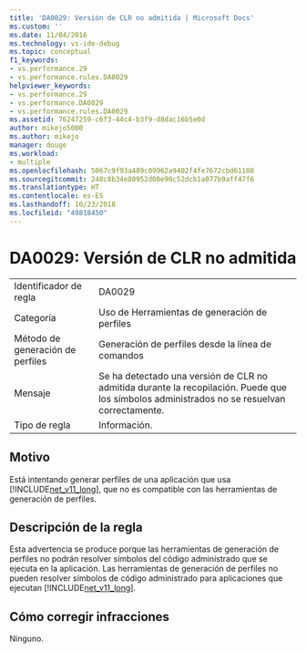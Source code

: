 ```yaml
---
title: 'DA0029: Versión de CLR no admitida | Microsoft Docs'
ms.custom: ''
ms.date: 11/04/2016
ms.technology: vs-ide-debug
ms.topic: conceptual
f1_keywords:
- vs.performance.29
- vs.performance.rules.DA0029
helpviewer_keywords:
- vs.performance.29
- vs.performance.DA0029
- vs.performance.rules.DA0029
ms.assetid: 76247259-c6f3-44c4-b3f9-d8dac16b5e0d
author: mikejo5000
ms.author: mikejo
manager: douge
ms.workload:
- multiple
ms.openlocfilehash: 5067c9f93a489c09962a9402f4fe7672cbd61108
ms.sourcegitcommit: 240c8b34e80952d00e90c52dcb1a077b9aff47f6
ms.translationtype: HT
ms.contentlocale: es-ES
ms.lasthandoff: 10/23/2018
ms.locfileid: "49818450"
---
```

# <a name="da0029-unsupported-clr-version"></a>DA0029: Versión de CLR no admitida

|||  
|-|-|  
|Identificador de regla|DA0029|  
|Categoría|Uso de Herramientas de generación de perfiles|  
|Método de generación de perfiles|Generación de perfiles desde la línea de comandos|  
|Mensaje|Se ha detectado una versión de CLR no admitida durante la recopilación. Puede que los símbolos administrados no se resuelvan correctamente.|  
|Tipo de regla|Información.|  

## <a name="cause"></a>Motivo  
 Está intentando generar perfiles de una aplicación que usa [!INCLUDE[net_v11_long](../profiling/includes/net_v11_long_md.md)], que no es compatible con las herramientas de generación de perfiles.  

## <a name="rule-description"></a>Descripción de la regla  
 Esta advertencia se produce porque las herramientas de generación de perfiles no podrán resolver símbolos del código administrado que se ejecuta en la aplicación. Las herramientas de generación de perfiles no pueden resolver símbolos de código administrado para aplicaciones que ejecutan [!INCLUDE[net_v11_long](../profiling/includes/net_v11_long_md.md)].  

## <a name="how-to-fix-violations"></a>Cómo corregir infracciones  
 Ninguno.
